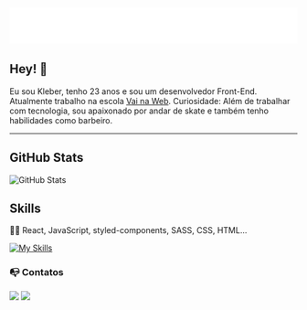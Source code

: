   <img src="./names.svg" alt="KLEBER MATOS" />

## Hey! 👋

Eu sou Kleber, tenho 23 anos e sou um desenvolvedor Front-End.
Atualmente trabalho na escola [Vai na Web](https://vainaweb.com.br/).
Curiosidade: Além de trabalhar com tecnologia, sou apaixonado por andar de skate e também tenho habilidades como barbeiro.

---

## GitHub Stats

<div align="start">
  <img src="https://github-readme-stats.vercel.app/api?username=kleber-matos&custom_title=Github+Stats&bg_color=000&hide_border=true&show_icons=true&text_color=667799&title_color=388286&icon_color=388286" alt="GitHub Stats" width="406" />
</div>

## Skills

👨‍💻 React, JavaScript, styled-components, SASS, CSS, HTML...

[![My Skills](https://skillicons.dev/icons?i=js,react,html,css,sass,git,github,styledcomponents,vscode,vercel,vite)](https://skillicons.dev)

### 📭 Contatos

<div>
   <a href = "klebermatos2019@gmail.com"><img src="https://img.shields.io/badge/Gmail-D14836?style=for-the-badge&logo=gmail&logoColor=white" target="_blank"></a>
   <a href="https://www.linkedin.com/in/kleber-matos/?utm_source=share&utm_campaign=share_via&utm_content=profile&utm_medium=ios_app" target="_blank"><img src="https://img.shields.io/badge/-LinkedIn-%230077B5?style=for-the-badge&logo=linkedin&logoColor=white" /></a> 
</div>
